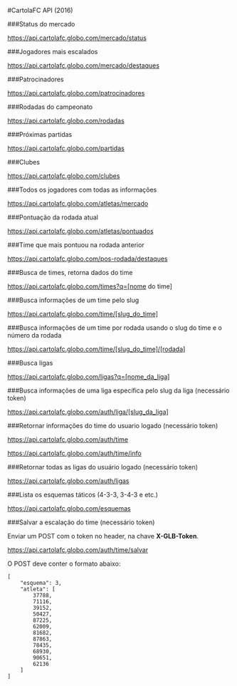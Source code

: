 #CartolaFC API (2016)

###Status do mercado

https://api.cartolafc.globo.com/mercado/status

###Jogadores mais escalados

https://api.cartolafc.globo.com/mercado/destaques

###Patrocinadores

https://api.cartolafc.globo.com/patrocinadores

###Rodadas do campeonato

https://api.cartolafc.globo.com/rodadas

###Próximas partidas

https://api.cartolafc.globo.com/partidas

###Clubes

https://api.cartolafc.globo.com/clubes

###Todos os jogadores com todas as informações

https://api.cartolafc.globo.com/atletas/mercado

###Pontuação da rodada atual

https://api.cartolafc.globo.com/atletas/pontuados

###Time que mais pontuou na rodada anterior

https://api.cartolafc.globo.com/pos-rodada/destaques

###Busca de times, retorna dados do time

https://api.cartolafc.globo.com/times?q=[nome do time]

###Busca informações de um time pelo slug

https://api.cartolafc.globo.com/time/[slug_do_time]

###Busca informações de um time por rodada usando o slug do time e o número da rodada

https://api.cartolafc.globo.com/time/[slug_do_time]/[rodada]

###Busca ligas

https://api.cartolafc.globo.com/ligas?q=[nome_da_liga]

###Busca informações de uma liga específica pelo slug da liga (necessário token)

https://api.cartolafc.globo.com/auth/liga/[slug_da_liga]

###Retornar informações do time do usuario logado (necessário token)

https://api.cartolafc.globo.com/auth/time

https://api.cartolafc.globo.com/auth/time/info

###Retornar todas as ligas do usuário logado (necessário token)

https://api.cartolafc.globo.com/auth/ligas

###Lista os esquemas táticos (4-3-3, 3-4-3 e etc.)

https://api.cartolafc.globo.com/esquemas

###Salvar a escalação do time (necessário token)

Enviar um POST com o token no header, na chave **X-GLB-Token**.

https://api.cartolafc.globo.com/auth/time/salvar

O POST deve conter o formato abaixo:

```
[
    "esquema": 3,
    "atleta": [
        37788,
        71116,
        39152,
        50427,
        87225,
        62009,
        81682,
        87863,
        78435,
        68930,
        90651,
        62136
    ]
]
```
